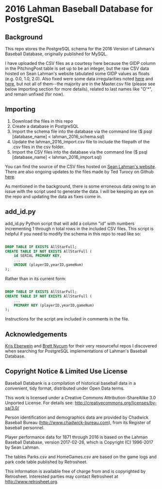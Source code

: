 # 2016 Lahman Baseball Database for PostgreSQL

## Background

This repo stores the PostgreSQL schema for the 2016 Version of Lahman's Baseball Database, originally published for MySQL.

I have uploaded the CSV files as a courtesy here because the GIDP column in the PitchingPost table is set up to be an integer, but the raw CSV data hosted on Sean Lahman's website tabulated some GIDP values as floats (e.g. 0.0, 1.0, 2.0). Also fixed were some data irregularities noted [here](https://github.com/chadwickbureau/baseballdatabank/issues/60) and [here](https://github.com/chadwickbureau/baseballdatabank/issues/58), but not all of them--the majority are in the Master.csv file (please see below Importing section for more details), related to last names like "O'\*", and remain unfixed (for now).

## Importing

1. Download the files in this repo
2. Create a database in PostgreSQL
3. Import the schema file into the database via the command line ($ psql [database_name] < lahman_2016_schema.sql)
4. Update the lahman_2016_import.csv file to include the filepath of the .csv files in the csv folder.
5. Import the CSV files into the database via the command line ($ psql [database_name] < lahman_2016_import.sql)

You can find the source of the CSV files hosted on [Sean Lahman's website](http://www.seanlahman.com/baseball-archive/statistics). There are also ongoing updates to the files made by Ted Turocy on Github [here](https://github.com/chadwickbureau/baseballdatabank).

As mentioned in the background, there is some erroneous data owing to an issue with the script used to generate the data. I will be keeping an eye on the repo and updating the data as fixes come in.

## add_id.py

add_id.py Python script that will add a column "id" with numbers incrementing 1 through n total rows in the included CSV files. This script is helpful if you need to modify the schema in this repo to read like so:

```SQL

DROP TABLE IF EXISTS AllStarFull;
CREATE TABLE IF NOT EXISTS AllStarFull (
	id SERIAL PRIMARY KEY,
	...
	UNIQUE (playerID,yearID,gameNum)
);

```

Rather than in its current form:

```SQL

DROP TABLE IF EXISTS AllStarFull;
CREATE TABLE IF NOT EXISTS AllStarFull (
	...
	PRIMARY KEY (playerID,yearID,gameNum)
);

```

Instructions for the script are included in comments in the file.

## Acknowledgements

[Kris Eberwein](https://github.com/keberwein/Postgres_Lahman_Baseball) and [Brett Nycum](https://github.com/brentnycum/lahman-postgres) for their very resourceful repos I discovered when searching for PostgreSQL implementations of Lahman's Baseball Database.

## Copyright Notice & Limited Use License

Baseball Databank is a compilation of historical baseball data in a convenient, tidy format, distributed under Open Data terms.

This work is licensed under a Creative Commons Attribution-ShareAlike 3.0 Unported License.  For details see: http://creativecommons.org/licenses/by-sa/3.0/

Person identification and demographics data are provided by Chadwick Baseball Bureau (http://www.chadwick-bureau.com), from its Register of baseball personnel.

Player performance data for 1871 through 2016 is based on the Lahman Baseball Database, version 2017-02-26, which is  Copyright (C) 1996-2017 by Sean Lahman.

The tables Parks.csv and HomeGames.csv are based on the game logs and park code table published by Retrosheet.

This information is available free of charge from and is copyrighted by Retrosheet.  Interested parties may contact Retrosheet at  http://www.retrosheet.org.
